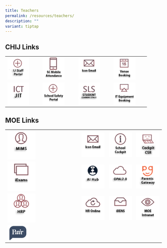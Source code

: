 ```yaml
---
title: Teachers
permalink: /resources/teachers/
description: ""
variant: tiptap
---
```

<h2>CHIJ Links</h2>
<table style="minWidth: 100px">
<colgroup>
<col>
<col>
<col>
<col>
</colgroup>
<tbody>
<tr>
<td rowspan="1" colspan="1"><a class="isomer-image-wrapper" href="https://sites.google.com/moe.edu.sg/ij-staff-portal/home"><img style="width: 70%;" height="auto" width="100%" src="/images/IconTr/ijStaffPortal.png"></a>
</td>
<td rowspan="1" colspan="1"><a class="isomer-image-wrapper" href="https://scmobile.moe.edu.sg/login"><img style="width: 70%;" height="auto" width="100%" src="/images/IconTr/SCMobileAttendance.png"></a>
</td>
<td rowspan="1" colspan="1"><a class="isomer-image-wrapper" href="https://workspace.google.com/dashboard"><img style="width: 70%;" height="auto" width="100%" src="/images/IconTr/iconemail_ver2.png"></a>
</td>
<td rowspan="1" colspan="1"><a class="isomer-image-wrapper" href="https://rbs.avero-tech.com/login.html"><img style="width: 70%;" height="auto" width="100%" src="/images/IconTr/VenueBooking.png"></a>
</td>
</tr>
<tr>
<td rowspan="1" colspan="1"><a class="isomer-image-wrapper" href="https://sites.google.com/moe.edu.sg/ictjitpage/home"><img style="width: 70%;" height="auto" width="100%" src="/images/IconTr/ICTJIT.png"></a>
</td>
<td rowspan="1" colspan="1"><a class="isomer-image-wrapper" href="https://sites.google.com/a/chijsec.edu.sg/school-safety-portal-1/?pli=1"><img style="width: 70%;" height="auto" width="100%" src="/images/IconTr/safetyPortal_ver2.png"></a>
</td>
<td rowspan="1" colspan="1"><a class="isomer-image-wrapper" href="https://vle.learning.moe.edu.sg/login"><img style="width: 70%;" height="auto" width="100%" src="/images/IconTr/SLS.png"></a>
</td>
<td rowspan="1" colspan="1"><a class="isomer-image-wrapper" href="https://docs.google.com/forms/d/e/1FAIpQLSd3VsQl8O-qV128WlTsLVWDGX2HKLHDHF81HQfCvdNk3m6nkQ/viewform"><img style="width: 70%;" height="auto" width="100%" src="/images/IconTr/ITEquipment_ver2.png"></a>
</td>
</tr>
</tbody>
</table>
<h2>MOE Links</h2>
<table style="minWidth: 100px">
<colgroup>
<col>
<col>
<col>
<col>
</colgroup>
<tbody>
<tr>
<td rowspan="1" colspan="1"><a class="isomer-image-wrapper" href="https://idp.mims.moe.gov.sg/nidp/saml2/sso"><img style="width: 40%;" height="auto" width="100%" alt="" src="/images/IconTr/MIMS.png"></a>
</td>
<td rowspan="1" colspan="1"><a class="isomer-image-wrapper" href="https://workspace.google.com/dashboard"><img style="width: 100%" height="auto" width="100%" alt="" src="/images/IconTr/iconemail_ver2.png"></a>
</td>
<td rowspan="1" colspan="1"><a class="isomer-image-wrapper" href="https://schoolcockpit.moe.gov.sg/"><img style="width: 100%;" height="auto" width="100%" src="/images/IconTr/SchoolCockpit.png"></a>
</td>
<td rowspan="1" colspan="1"><a class="isomer-image-wrapper" href="https://schoolcockpit.moe.gov.sg/academic/"><img style="width: 100%;" height="auto" width="100%" src="/images/IconTr/sccsr.png"></a>
</td>
</tr>
<tr>
<td rowspan="1" colspan="1"><a class="isomer-image-wrapper" href="https://iexams.seab.gov.sg/login"><img style="width: 40%;" height="auto" width="100%" alt="" src="/images/IconTr/iExams.png"></a>
</td>
<td rowspan="1" colspan="1"><a class="isomer-image-wrapper" href="https://launchpad.gov.sg/"><img style="width: 100%" height="auto" width="100%" alt="" src="/images/IconTr/AIhub.png"></a>
</td>
<td rowspan="1" colspan="1"><a class="isomer-image-wrapper" href="https://idm.opal2.moe.edu.sg/Account/Login?ReturnUrl=%2F"><img style="width: 100%;" height="auto" width="100%" src="/images/IconTr/opal2.png"></a>
</td>
<td rowspan="1" colspan="1"><a class="isomer-image-wrapper" href="https://pg.moe.edu.sg/"><img style="width: 100%;" height="auto" width="100%" src="/images/IconTr/PG2.png"></a>
</td>
</tr>
<tr>
<td rowspan="1" colspan="1"><a class="isomer-image-wrapper" href="https://www.hrp.gov.sg/hrp/#/"><img style="width: 40%;" height="auto" width="100%" alt="" src="/images/IconTr/hrp.png"></a>
</td>
<td rowspan="1" colspan="1"><a class="isomer-image-wrapper" href="https://intranet.moe.gov.sg/hr_online/"><img style="width: 100%" height="auto" width="100%" alt="" src="/images/IconTr/HROnline.png"></a>
</td>
<td rowspan="1" colspan="1"><a class="isomer-image-wrapper" href="https://ibens.moe.gov.sg/rm/"><img style="width: 100%;" height="auto" width="100%" src="/images/IconTr/ibens_ver2.png"></a>
</td>
<td rowspan="1" colspan="1"><a class="isomer-image-wrapper" href="https://intranet.moe.gov.sg/"><img style="width: 100%;" height="auto" width="100%" src="/images/IconTr/MOEIntranet.png"></a>
</td>
</tr>
<tr>
<td rowspan="1" colspan="1"><a class="isomer-image-wrapper" href="https://pair.gov.sg/login"><img style="width: 30%;" height="auto" width="100%" alt="" src="/images/IconTr/Pair.png"></a>
</td>
<td rowspan="1" colspan="1">
<p></p>
</td>
<td rowspan="1" colspan="1">
<p></p>
</td>
<td rowspan="1" colspan="1">
<p></p>
</td>
</tr>
</tbody>
</table>
<p></p>
<p></p>
<p></p>